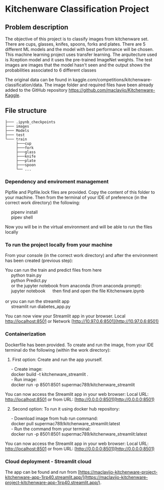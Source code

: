 # Kitchenware Classification Project

## Problem description

The objective of this project is to classify images from kitchenware set.  There are cups, glasses, knifes, spoons, forks and plates. There are 5 different ML models and the model with best performance will be chosen.<br>
This machine learning project uses transfer learning. The arquitecture used is Xception model and it uses the pre-trained ImageNet weights. The test images are images that the model hasn't seen and the output shows the probabilities associated to 6 different classes

The original data can be found in kaggle.com/competitions/kitchenware-classification/data. The image folder and required files have been already added to the GitHub repository https://github.com/maclavijo/Kitchenware-Kaggle.

## File structure
```
├─── .ipynb_checkpoints
├─── images
├─── Models
├─── test
└─── train
     ├───cup
     ├───fork
     ├───glass
     ├───knife
     ├───plate
     ├───spoon
     └── ...
```

### Dependency and enviroment management

Pipfile and Pipfile.lock files are provided. Copy the content of this folder to your machine. Then from the terminal of your IDE of preference (in the correct work directory) the following:

&nbsp;&nbsp;&nbsp;&nbsp;&nbsp;pipenv install<br>
&nbsp;&nbsp;&nbsp;&nbsp;&nbsp;pipev shell

Now you will be in the virtual environment and will be able to run the files locally<br>

### To run the project locally from your machine

From your console (in the correct work directory) and after the environment has been created (previous step):<br>

You can run the train and predict files from here<br>
&nbsp;&nbsp;&nbsp;&nbsp;&nbsp;python train.py<br>
&nbsp;&nbsp;&nbsp;&nbsp;&nbsp;python Predict.py<br>
&nbsp;&nbsp;&nbsp;&nbsp;&nbsp;or the jupyter notebook from anaconda (from anaconda prompt):
&nbsp;&nbsp;&nbsp;&nbsp;&nbsp;jupyter notebook
&nbsp;&nbsp;&nbsp;&nbsp;&nbsp;then find and open the file Kitchenware.ipynb<br>
<br>
or you can run the streamlit app<br>
&nbsp;&nbsp;&nbsp;&nbsp;&nbsp;streamlit run diabetes_app.py

You can now view your Streamlit app in your browser.
Local [http://localhost:8501](http://localhost:8501) or Network [http://10.97.0.6:8501](http://10.97.0.6:8501)


### Containerization

Dockerfile has been provided. To create and run the image, from your IDE terminal do the following (within the work directory):

1. First option: Create and run the app yourself.<br>

&nbsp;&nbsp;&nbsp;&nbsp;&nbsp;- Create image:<br>
&nbsp;&nbsp;&nbsp;&nbsp;&nbsp;docker build -t kitchenware_streamlit .<br>
&nbsp;&nbsp;&nbsp;&nbsp;&nbsp;- Run image:<br>
&nbsp;&nbsp;&nbsp;&nbsp;&nbsp;docker run -p 8501:8501 supermac789/kitchenware_streamlit<br>

You can now access the Streamlit app in your web browser: Local URL: [http://localhost:8501](http://localhost:8501) or from URL: [http://0.0.0.0:8501](http://0.0.0.0:8501)<br>

2. Second option: To run it using docker hub repository:<br>

&nbsp;&nbsp;&nbsp;&nbsp;&nbsp;- Download image from hub run command:<br>
&nbsp;&nbsp;&nbsp;&nbsp;&nbsp;docker pull supermac789/kitchenware_streamlit:latest<br>
&nbsp;&nbsp;&nbsp;&nbsp;&nbsp;- Run the command from your terminal:<br>
&nbsp;&nbsp;&nbsp;&nbsp;&nbsp;docker run -p 8501:8501 supermac789/kitchenware_streamlit:latest<br>

You can now access the Streamlit app in your web browser: Local URL: [http://localhost:8501](http://localhost:8501) or from URL: [http://0.0.0.0:8501](http://0.0.0.0:8501)<br>

### Cloud deployment - Streamlit cloud

The app can be found and run from [https://maclavijo-kitchenware-project-kitchenware-app-1irp40.streamlit.app/](https://maclavijo-kitchenware-project-kitchenware-app-1irp40.streamlit.app/).